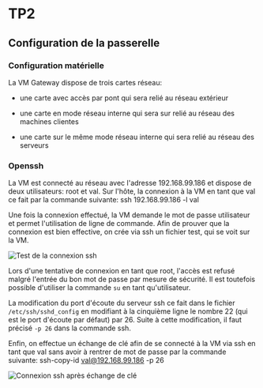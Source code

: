 TP2
=========

## Configuration de la passerelle

### Configuration matérielle

La VM Gateway dispose de trois cartes réseau:

* une carte avec accès par pont qui sera relié au réseau extérieur

* une carte en mode réseau interne qui sera sur relié au réseau des machines clientes

* une carte sur le même mode réseau interne qui sera relié au réseau des serveurs

### Openssh

La VM est connecté au réseau avec l'adresse 192.168.99.186 et dispose de deux utilisateurs: root et val. Sur l'hôte, la connexion à la VM en tant que val ce fait par la commande suivante:
    ssh 192.168.99.186 -l val

Une fois la connexion effectué, la VM demande le mot de passe utilisateur et permet l'utilisation de ligne de commande.
Afin de prouver que la connexion est bien effective, on crée via ssh un fichier test, qui se voit sur la VM.

![Test de la connexion ssh](https://raw.githubusercontent.com/vfo1409/virtualisation/master/Images/sshtest.png "Test de la connexion ssh")

Lors d'une tentative de connexion en tant que root, l'accès est refusé malgré l'entrée du bon mot de passe par mesure de sécurité. Il est toutefois possible d'utiliser la commande `su` en tant qu'utilisateur.

La modification du port d'écoute du serveur ssh ce fait dans le fichier `/etc/ssh/sshd_config` en modifiant à la cinquième ligne le nombre 22 (qui est le port d'écoute par défaut) par 26.
Suite à cette modification, il faut précisé `-p 26` dans la commande ssh.

Enfin, on effectue un échange de clé afin de se connecté à la VM via ssh en tant que val sans avoir à rentrer de mot de passe par la commande suivante:
    ssh-copy-id val@192.168.99.186 -p 26

![Connexion ssh après échange de clé](https://raw.githubusercontent.com/vfo1409/virtualisation/master/Images/sshcle.png "Connexion ssh après échange de clé")


